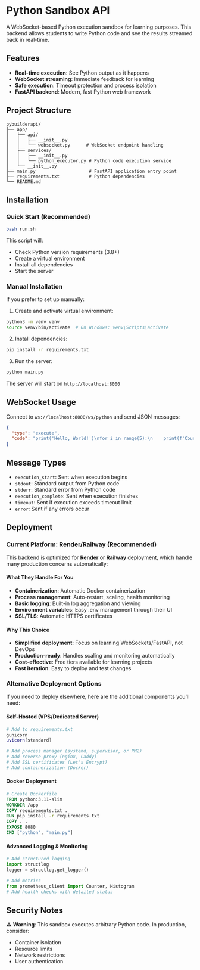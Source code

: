 # Python Sandbox API

A WebSocket-based Python execution sandbox for learning purposes. This backend allows students to write Python code and see the results streamed back in real-time.

## Features

- **Real-time execution**: See Python output as it happens
- **WebSocket streaming**: Immediate feedback for learning
- **Safe execution**: Timeout protection and process isolation
- **FastAPI backend**: Modern, fast Python web framework

## Project Structure

```
pybuilderapi/
├── app/
│   ├── api/
│   │   ├── __init__.py
│   │   └── websocket.py      # WebSocket endpoint handling
│   ├── services/
│   │   ├── __init__.py
│   │   └── python_executor.py # Python code execution service
│   └── __init__.py
├── main.py                    # FastAPI application entry point
├── requirements.txt           # Python dependencies
└── README.md
```

## Installation

### Quick Start (Recommended)
```bash
bash run.sh
```

This script will:
- Check Python version requirements (3.8+)
- Create a virtual environment
- Install all dependencies
- Start the server

### Manual Installation
If you prefer to set up manually:

1. Create and activate virtual environment:
```bash
python3 -m venv venv
source venv/bin/activate  # On Windows: venv\Scripts\activate
```

2. Install dependencies:
```bash
pip install -r requirements.txt
```

3. Run the server:
```bash
python main.py
```

The server will start on `http://localhost:8000`

## WebSocket Usage

Connect to `ws://localhost:8000/ws/python` and send JSON messages:

```json
{
  "type": "execute",
  "code": "print('Hello, World!')\nfor i in range(5):\n    print(f'Count: {i}')"
}
```

## Message Types

- `execution_start`: Sent when execution begins
- `stdout`: Standard output from Python code
- `stderr`: Standard error from Python code
- `execution_complete`: Sent when execution finishes
- `timeout`: Sent if execution exceeds timeout limit
- `error`: Sent if any errors occur

## Deployment

### **Current Platform: Render/Railway (Recommended)**

This backend is optimized for **Render** or **Railway** deployment, which handle many production concerns automatically:

#### **What They Handle For You**
- **Containerization**: Automatic Docker containerization
- **Process management**: Auto-restart, scaling, health monitoring
- **Basic logging**: Built-in log aggregation and viewing
- **Environment variables**: Easy .env management through their UI
- **SSL/TLS**: Automatic HTTPS certificates

#### **Why This Choice**
- **Simplified deployment**: Focus on learning WebSockets/FastAPI, not DevOps
- **Production-ready**: Handles scaling and monitoring automatically
- **Cost-effective**: Free tiers available for learning projects
- **Fast iteration**: Easy to deploy and test changes

### **Alternative Deployment Options**

If you need to deploy elsewhere, here are the additional components you'll need:

#### **Self-Hosted (VPS/Dedicated Server)**
```bash
# Add to requirements.txt
gunicorn
uvicorn[standard]

# Add process manager (systemd, supervisor, or PM2)
# Add reverse proxy (nginx, Caddy)
# Add SSL certificates (Let's Encrypt)
# Add containerization (Docker)
```

#### **Docker Deployment**
```dockerfile
# Create Dockerfile
FROM python:3.11-slim
WORKDIR /app
COPY requirements.txt .
RUN pip install -r requirements.txt
COPY . .
EXPOSE 8080
CMD ["python", "main.py"]
```

#### **Advanced Logging & Monitoring**
```python
# Add structured logging
import structlog
logger = structlog.get_logger()

# Add metrics
from prometheus_client import Counter, Histogram
# Add health checks with detailed status
```

## Security Notes

⚠️ **Warning**: This sandbox executes arbitrary Python code. In production, consider:
- Container isolation
- Resource limits
- Network restrictions
- User authentication
